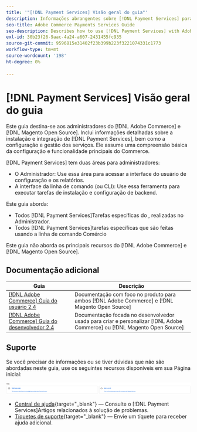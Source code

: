 ```yaml
---
title: '"[!DNL Payment Services] Visão geral do guia"'
description: Informações abrangentes sobre [!DNL Payment Services] para [!DNL Adobe Commerce] e [!DNL Magento Open Source] administradores, incluindo instalação e integração
seo-title: Adobe Commerce Payments Services Guide
seo-description: Describes how to use [!DNL Payment Services] with Adobe Commerce or [!DNL Magento Open Source].
exl-id: 30b23f26-9aac-4a24-a607-2431455fc935
source-git-commit: 9596815e31402f23b399b223f3221074331c1773
workflow-type: tm+mt
source-wordcount: '198'
ht-degree: 0%

---
```


# [!DNL Payment Services] Visão geral do guia

Este guia destina-se aos administradores do [!DNL Adobe Commerce] e [!DNL Magento Open Source]. Inclui informações detalhadas sobre a instalação e integração de [!DNL Payment Services], bem como a configuração e gestão dos serviços. Ele assume uma compreensão básica da configuração e funcionalidade principais do Commerce.

[!DNL Payment Services] tem duas áreas para administradores:

* O Administrador: Use essa área para acessar a interface do usuário de configuração e os relatórios.
* A interface da linha de comando (ou CLI): Use essa ferramenta para executar tarefas de instalação e configuração de backend.

Este guia aborda:

* Todos [!DNL Payment Services]Tarefas específicas do , realizadas no Administrador.
* Todos [!DNL Payment Services]tarefas específicas que são feitas usando a linha de comando Comércio

Este guia não aborda os principais recursos do [!DNL Adobe Commerce] e [!DNL Magento Open Source].

## Documentação adicional

| Guia | Descrição |
|------ | ----------- |
| [[!DNL Adobe Commerce] Guia do usuário 2.4](https://docs.magento.com/user-guide/) | Documentação com foco no produto para ambos [!DNL Adobe Commerce] e [!DNL Magento Open Source] |
| [[!DNL Adobe Commerce] Guia do desenvolvedor 2.4](https://devdocs.magento.com/) | Documentação focada no desenvolvedor usada para criar e personalizar [!DNL Adobe Commerce] ou [!DNL Magento Open Source] |

## Suporte

Se você precisar de informações ou se tiver dúvidas que não são abordadas neste guia, use os seguintes recursos disponíveis em sua Página inicial:

![Recursos de ajuda](assets/help-resources.png)

* [Central de ajuda](https://support.magento.com/hc/en-us){target=&quot;_blank&quot;} — Consulte o [!DNL Payment Services]Artigos relacionados à solução de problemas.
* [Tíquetes de suporte](https://support.magento.com/hc/en-us/articles/360000913794#submit-ticket){target=&quot;_blank&quot;} — Envie um tíquete para receber ajuda adicional.
